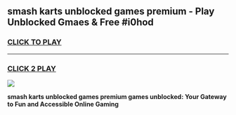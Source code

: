
## smash karts unblocked games premium - Play Unblocked Gmaes & Free #i0hod
<h3>
<a href="https://news.freeplayer.one?title=smash_karts_unblocked_games_premium&ref=24F">CLICK TO PLAY</a></h3>
<hr>

<h3>
<a href="https://news.freeplayer.one?title=smash_karts_unblocked_games_premium&ref=24F">CLICK 2 PLAY</a>
  
</h3>

<a href="https://news.freeplayer.one?title=smash_karts_unblocked_games_premium&ref=24F/"><img src="https://clearcache.store/games.png"></a>


**smash karts unblocked games premium games unblocked: Your Gateway to Fun and Accessible Online Gaming**
